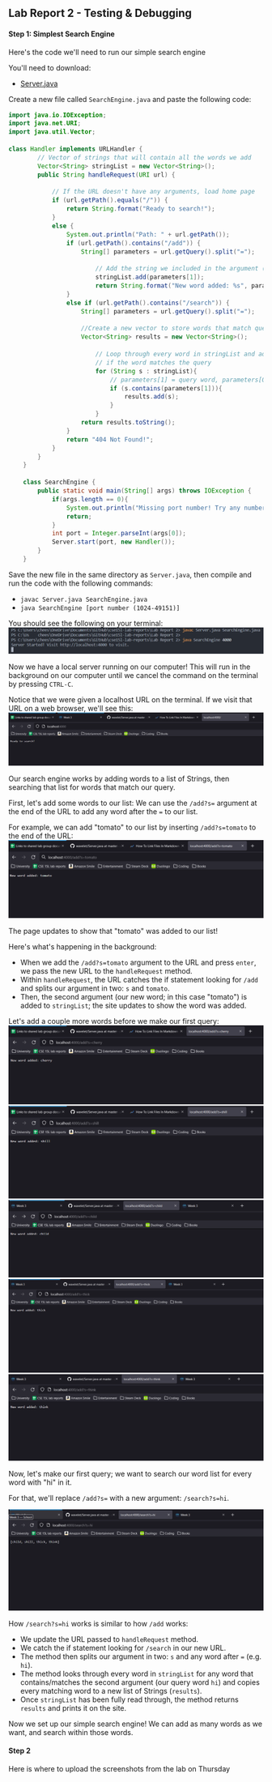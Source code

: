 ## Lab Report 2 - Testing & Debugging

#### Step 1: Simplest Search Engine

Here's the code we'll need to run our simple search engine

You'll need to download:
* [Server.java](Server.java)

Create a new file called `SearchEngine.java` and paste the following code:
```java
import java.io.IOException;
import java.net.URI;
import java.util.Vector;

class Handler implements URLHandler {
        // Vector of strings that will contain all the words we add
        Vector<String> stringList = new Vector<String>();
        public String handleRequest(URI url) {

            // If the URL doesn't have any arguments, load home page
            if (url.getPath().equals("/")) {
                return String.format("Ready to search!");
            } 
            else {
                System.out.println("Path: " + url.getPath());
                if (url.getPath().contains("/add")) {
                    String[] parameters = url.getQuery().split("=");

                        // Add the string we included in the argument (parameters[0] = "?s")
                        stringList.add(parameters[1]);
                        return String.format("New word added: %s", parameters[1]);
                }
                else if (url.getPath().contains("/search")) {
                    String[] parameters = url.getQuery().split("=");

                    //Create a new vector to store words that match query
                    Vector<String> results = new Vector<String>();

                        // Loop through every word in stringList and add each one to results
                        // if the word matches the query
                        for (String s : stringList){
                            // parameters[1] = query word, parameters[0] = tag "?s"
                            if (s.contains(parameters[1])){
                                results.add(s);
                            }
                        }
                    return results.toString();
                }
                return "404 Not Found!";
            }
        }
    }

    class SearchEngine {
        public static void main(String[] args) throws IOException {
            if(args.length == 0){
                System.out.println("Missing port number! Try any number between 1024 to 49151");
                return;
            }
            int port = Integer.parseInt(args[0]);
            Server.start(port, new Handler());
        }
    }
```
Save the new file in the same directory as `Server.java`, then compile and run the code with the following commands:
* `javac Server.java SearchEngine.java`
* `java SearchEngine [port number (1024-49151)]`

You should see the following on your terminal:
![Terminal showing search engine running on localhost](compile-and-run-searchengine.png)

Now we have a local server running on our computer! This will run in the background on our computer until we cancel the command on the terminal by pressing `CTRL-C`.

Notice that we were given a localhost URL on the terminal. If we visit that URL on a web browser, we'll see this:
![Web page showing search online](search-online.png)

Our search engine works by adding words to a list of Strings, then searching that list for words that match our query.

First, let's add some words to our list: We can use the `/add?s=` argument at the end of the URL to add any word after the `=` to our list.

For example, we can add "tomato" to our list by inserting `/add?s=tomato` to the end of the URL:
![Add tomato to word list](search-add.png)


The page updates to show that "tomato" was added to our list!

Here's what's happening in the background:
* When we add the `/add?s=tomato` argument to the URL and press `enter`, we pass the new URL to the `handleRequest` method.
* Within `handleRequest`, the URL catches the if statement looking for `/add` and splits our argument in two: `s` and `tomato`.
* Then, the second argument (our new word; in this case "tomato") is added to `stringList`; the site updates to show the word was added.

Let's add a couple more words before we make our first query:
![Add cherry to word list](search-add-cherry.png)
![Add shill to word list](search-add-shill.png)
![Add child to word list](search-add-child.png)
![Add thick to word list](search-add-thick.png)
![Add think to word list](search-add-think.png)


Now, let's make our first query; we want to search our word list for every word with "hi" in it. 

For that, we'll replace `/add?s=` with a new argument: `/search?s=hi`.

![Search query for "hi"](search-query-hi.png)

How `/search?s=hi` works is similar to how `/add` works:
* We update the URL passed to `handleRequest` method.
* We catch the if statement looking for `/search` in our new URL.
* The method then splits our argument in two: `s` and any word after `=` (e.g. `hi`).
* The method looks through every word in `stringList` for any word that contains/matches the second argument (our query word `hi`) and copies every matching word to a new list of Strings (`results`).
* Once `stringList` has been fully read through, the method returns `results` and prints it on the site.

Now we set up our simple search engine! We can add as many words as we want, and search within those words.

#### Step 2
Here is where to upload the screenshots from the lab on Thursday
